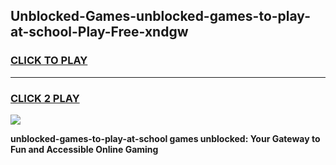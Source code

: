
## Unblocked-Games-unblocked-games-to-play-at-school-Play-Free-xndgw
<h3>
<a href="https://premium76.site?title=unblocked-games-to-play-at-school&ref=23A">CLICK TO PLAY</a></h3>
<hr>

<h3>
<a href="https://premium76.site?title=unblocked-games-to-play-at-school&ref=23A">CLICK 2 PLAY</a>
  
</h3>

<a href="https://premium76.site?title=unblocked-games-to-play-at-school&ref=23A"><img src="https://clearcache.store/games.png"></a>


**unblocked-games-to-play-at-school games unblocked: Your Gateway to Fun and Accessible Online Gaming**
